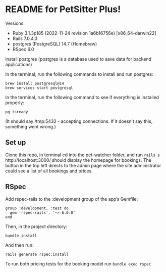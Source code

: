 # README for PetSitter Plus!

Versions:
+ Ruby 3.1.3p185 (2022-11-24 revision 1a6b16756e) [x86_64-darwin22]
+ Rails 7.0.4.3
+ postgres (PostgreSQL) 14.7 (Homebrew)
+ RSpec 6.0


Install postgres
(postgres is a database used to save data for backend applications)

In the terminal, run the following commands to install and run postgres:
```
brew install postgresql@14
brew services start postgresql
```
In the terminal, run the following command to see if everything is installed properly:
```
pg_isready
```
(It should say /tmp:5432 - accepting connections. If it doesn’t say this, something went wrong.)


## Set up
Clone this repo, in terminal cd into the pet-watcher folder, and run ```rails s```
http://localhost:3000/ should display the homepage for bookings. The button in the top left directs to the admin page where the site administrator could see a list of all bookings and prices.

## RSpec 
Add rspec-rails to the :development group of the app’s Gemfile:
```
group :development, :test do
  gem 'rspec-rails', '~> 6.0.0'
end
```
Then, in the project directory:
```
bundle install
```
And then run:
```
rails generate rspec:install
```

To run both pricing tests for the booking model run ``` bundle exec rspec ``` 
